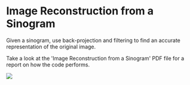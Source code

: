 # Image Reconstruction from a Sinogram

Given a sinogram, use back-projection and filtering to find an accurate representation of the original image.

Take a look at the 'Image Reconstruction from a Sinogram' PDF file for a report on how the code performs.

<img src="https://github.com/IanB14/Sinogram-to-Image/blob/master/Images/sinogramToImage.png">
